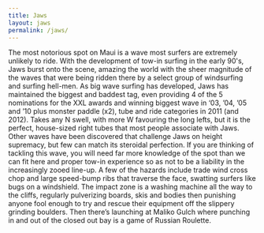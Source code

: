 ```yaml
---
title: Jaws
layout: jaws
permalink: /jaws/
---
```


The most notorious spot on Maui is a wave most surfers are extremely unlikely to ride. With the development of tow-in surfing in the early 90's, Jaws burst onto the scene, amazing the world with the sheer magnitude of the waves that were being ridden there by a select group of windsurfing and surfing hell-men. As big wave surfing has developed, Jaws has maintained the biggest and baddest tag, even providing 4 of the 5 nominations for the XXL awards and winning biggest wave in ‘03, ’04, ’05 and ’10 plus monster paddle (x2), tube and ride categories in 2011 (and 2012). Takes any N swell, with more W favouring the long lefts, but it is the perfect, house-sized right tubes that most people associate with Jaws. Other waves have been discovered that challenge Jaws on height supremacy, but few can match its steroidal perfection. If you are thinking of tackling this wave, you will need far more knowledge of the spot than we can fit here and proper tow-in experience so as not to be a liability in the increasingly zooed line-up. A few of the hazards include trade wind cross chop and large speed-bump ribs that traverse the face, swatting surfers like bugs on a windshield. The impact zone is a washing machine all the way to the cliffs, regularly pulverizing boards, skis and bodies then punishing anyone fool enough to try and rescue their equipment off the slippery grinding boulders. Then there’s launching at Maliko Gulch where punching in and out of the closed out bay is a game of Russian Roulette.